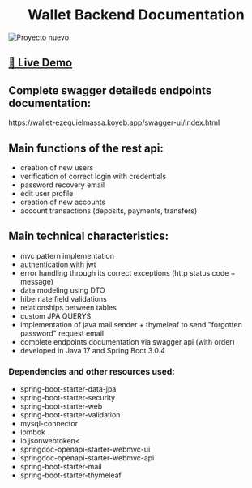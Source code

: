 <h1 align="center">Wallet Backend Documentation</h1>

![Proyecto nuevo](https://github.com/EzequielMassa/wallet-frontend-angular/assets/94617066/da130ae4-73d5-445b-aef9-333e6bb326aa)

<h2><a href="https://wallet-emdev.web.app/" target="blank">🚨 Live Demo</a></h2>

<h2>Complete swagger detaileds endpoints documentation:</h2>
https://wallet-ezequielmassa.koyeb.app/swagger-ui/index.html

<h2>Main functions of the rest api:</h2>
<ul>
  <li>
    creation of new users
  </li>
   <li>
    verification of correct login with credentials
  </li>
   <li>
    password recovery email
  </li>
   <li>
  edit user profile
  </li>
   <li>
   creation of new accounts
  </li>
   <li>
    account transactions (deposits, payments, transfers)
  </li>
</ul>

<h2>Main technical characteristics:</h2>
<ul>
  <li>
    mvc pattern implementation
  </li>
  <li>
    authentication with jwt
  </li>
  <li>
    error handling through its correct exceptions (http status code + message)
  </li>
  <li>
   data modeling using DTO
  </li>
  <li>
   hibernate field validations
  </li>
  <li>
 relationships between tables
  </li>
  <li>
   custom JPA QUERYS
  </li>
    <li>
implementation of java mail sender + thymeleaf to send "forgotten password" request email
  </li>
    </li>
    <li>
    complete endpoints documentation via swagger api (with order)
  </li>
   </li>
    <li>
  developed in Java 17 and Spring Boot 3.0.4
  </li>
</ul>

<h3>Dependencies and other resources used:
</h3>
<ul>
    <li>
    spring-boot-starter-data-jpa
  </li>
     <li>
   spring-boot-starter-security
  </li>
       <li>
   spring-boot-starter-web
  </li>
    <li>
  spring-boot-starter-validation
  </li>
    <li>
    mysql-connector
  </li>
      <li>
   lombok
  </li>
  <li>
   io.jsonwebtoken<
  </li>
       <li>
 springdoc-openapi-starter-webmvc-ui
  </li>
      <li>
springdoc-openapi-starter-webmvc-api
  </li>
         <li>
spring-boot-starter-mail
  </li>
      <li>
spring-boot-starter-thymeleaf
  </li>
</ul>
